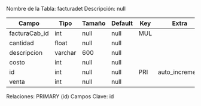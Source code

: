 
  Nombre de la Tabla: facturadet
  Descripción: null

| Campo          | Tipo | Tamaño    |  Default    | Key | Extra | Description | 
|----------------|------|-----------|-------------|-----|-------|-------------|
|facturaCab_id| int| null |null | MUL | | null |
|cantidad| float| null |null |  | | null |
|descripcion| varchar| 600 |null |  | | null |
|costo| int| null |null |  | | null |
|id| int| null |null | PRI | auto_increment| null |
|venta| int| null |null |  | | null |

Relaciones:  PRIMARY (id) 
Campos Clave: id

